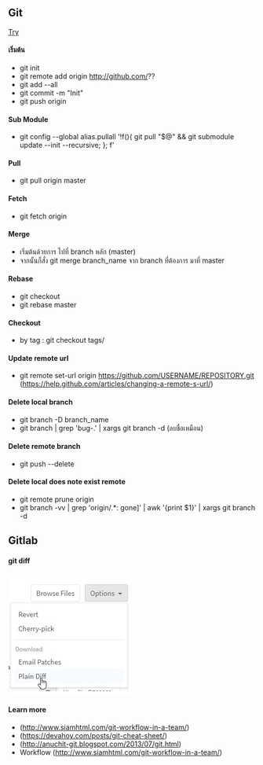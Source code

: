 ## Git
[Try](https://try.github.io/)

#### เริ่มต้น
- git init
- git remote add origin http://github.com/??
- git add --all
- git commit -m "Init"
- git push origin

#### Sub Module
- git config --global alias.pullall '!f(){ git pull "$@" && git submodule update --init --recursive; }; f'

#### Pull
- git pull origin master

#### Fetch
- git fetch origin

#### Merge
- เริ่มต้นด้วยการ ไปที่ branch หลัก (master)
- จากนั้นก็สั่ง git merge branch_name จาก branch ที่ต้องการ มาที่ master

#### Rebase
- git checkout <branch>
- git rebase master

#### Checkout
- by tag : git checkout tags/<tag-name>

#### Update remote url
- git remote set-url origin https://github.com/USERNAME/REPOSITORY.git (https://help.github.com/articles/changing-a-remote-s-url/)

#### Delete local branch
- git branch -D branch_name
- git branch | grep 'bug-\.' | xargs git branch -d (ลบชื่อเหมือน)

#### Delete remote branch
- git push <remote-name> --delete <branch-name>

#### Delete local does note exist remote
- git remote prune origin  
- git branch -vv | grep 'origin/.*: gone]' | awk '{print $1}' | xargs git branch -d  

## Gitlab
#### git diff
![diff](/files/gitlabdiff.jpg "gitlab diff")

#### Learn more
- (http://www.siamhtml.com/git-workflow-in-a-team/)
- (https://devahoy.com/posts/git-cheat-sheet/)
- (http://anuchit-git.blogspot.com/2013/07/git.html)
- Workflow (http://www.siamhtml.com/git-workflow-in-a-team/)

